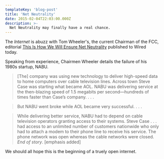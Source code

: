 ```yaml
---
templateKey: 'blog-post'
title: 'Net Neutrality'
date: 2015-02-04T22:03:00.000Z
description: >-
  Net Neutrality may finally have a real chance.
---
```


The *Internet* is abuzz with Tom Wheeler's, the current Chairman of the FCC, editorial [This Is How We Will Ensure Net Neutrality](http://www.wired.com/2015/02/fcc-chairman-wheeler-net-neutrality/) published to Wired today.

Speaking from experience, Chairmen Wheeler details the failure of his 1980s startup, NABU.

> [The] company was using new technology to deliver high-speed data to home computers over cable television lines. Across town Steve Case was starting what became AOL. NABU was delivering service at the then-blazing speed of 1.5 megabits per second—hundreds of times faster than Case’s company. . . .

> But NABU went broke while AOL became very successful. . . .

> While delivering better service, NABU had to depend on cable television operators granting access to their systems. Steve Case . . . had access to an unlimited number of customers nationwide who only had to attach a modem to their phone line to receive his service. The phone network was open whereas the cable networks were closed. *End of story*. [emphasis added]

We should all hope this is the beginning of a truely open internet.
